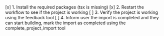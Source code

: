 [x] 1. Install the required packages (tsx is missing)
[x] 2. Restart the workflow to see if the project is working
[ ] 3. Verify the project is working using the feedback tool
[ ] 4. Inform user the import is completed and they can start building, mark the import as completed using the complete_project_import tool